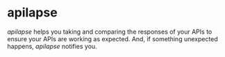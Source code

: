 # apilapse

*apilapse* helps you taking and comparing the responses of your APIs to ensure your APIs are working as expected. And, if something unexpected happens, *apilapse* notifies you.
